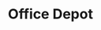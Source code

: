 ---
title: "Office Depot"
url: /charlotte/office-depot-j-w-clay-boulevard/
shop: office supplies
---